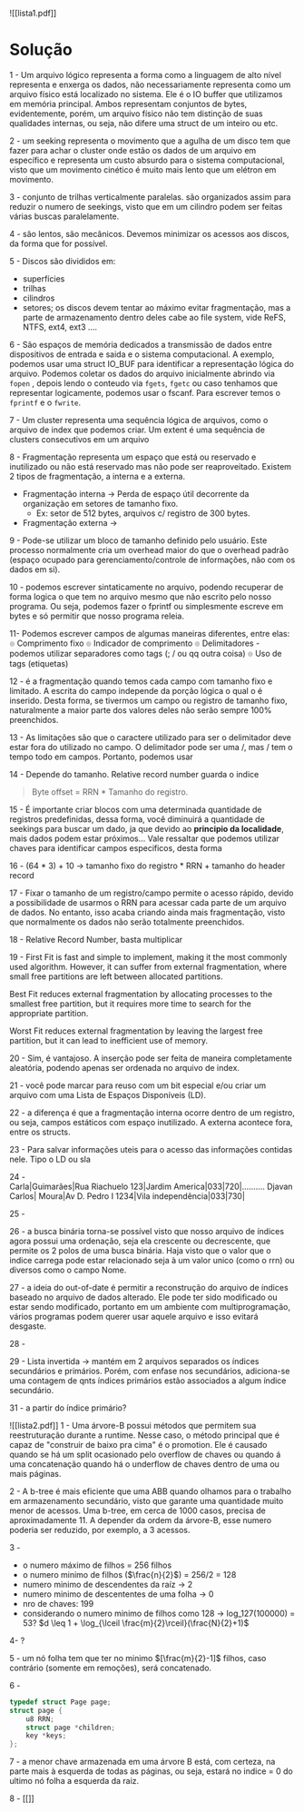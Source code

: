 ![[lista1.pdf]]


# Solução
1 - Um arquivo lógico representa a forma como a linguagem de alto nível representa e enxerga os dados, não necessariamente representa como um arquivo físico está localizado no sistema. Ele é o IO buffer que utilizamos em memória principal. Ambos representam conjuntos de bytes, evidentemente, porém, um arquivo físico não tem distinção de suas qualidades internas, ou seja, não difere uma struct de um inteiro ou etc. 

2 - um seeking representa o movimento que a agulha de um disco tem que fazer para achar o cluster onde estão os dados de um arquivo em específico e representa um custo absurdo para o sistema computacional, visto que um movimento cinético é muito mais lento que um elétron em movimento.

3 - conjunto de trilhas verticalmente paralelas. são organizados assim para reduzir o numero de seekings, visto que em um cilindro podem ser feitas várias buscas paralelamente.

4 - são lentos, são mecânicos. Devemos minimizar os acessos aos discos, da forma que for possível. 

5 - Discos são divididos em:
 - superfícies
 - trilhas
 - cilindros 
 - setores;
os discos devem tentar ao máximo evitar fragmentação, mas a parte de armazenamento dentro deles cabe ao file system, vide ReFS, NTFS, ext4, ext3 ....

6 - São espaços de memória dedicados a transmissão de dados entre dispositivos de entrada e saida e o sistema computacional. A exemplo, podemos usar uma struct IO_BUF para identificar a representação lógica do arquivo. Podemos coletar os dados do arquivo inicialmente abrindo via `fopen` , depois lendo o conteudo via `fgets`, `fgetc` ou caso tenhamos que representar logicamente, podemos usar o fscanf. Para escrever temos o `fprintf` e o `fwrite`.

7 - Um cluster representa uma sequência lógica de arquivos, como o arquivo de index que podemos criar. Um extent é uma sequência de clusters consecutivos em um arquivo

8 - Fragmentação representa um espaço que está ou reservado e inutilizado ou não está reservado mas não pode ser reaproveitado. Existem 2 tipos de fragmentação, a interna e a externa. 
- Fragmentação interna -> Perda de espaço útil decorrente da organização em setores de tamanho fixo.
	- Ex: setor de 512 bytes, arquivos c/ registro de 300 bytes. 
- Fragmentação externa -> 

9 - Pode-se utilizar um bloco de tamanho definido pelo usuário. Este processo normalmente cria um overhead maior do que o overhead padrão (espaço ocupado para gerenciamento/controle de informações, não com os dados em si).

10 - podemos escrever sintaticamente no arquivo, podendo recuperar de forma logica o que tem no arquivo mesmo que não escrito pelo nosso programa. Ou seja, podemos fazer o fprintf ou simplesmente escreve em bytes e só permitir que nosso programa releia.

11- Podemos escrever campos de algumas maneiras diferentes, entre elas:
๏ Comprimento fixo
๏ Indicador de comprimento
๏ Delimitadores - podemos utilizar separadores como tags (; / ou qq outra coisa)
๏ Uso de tags (etiquetas)

12 -  é a fragmentação quando temos cada campo com tamanho fixo e limitado. A escrita do campo independe da porção lógica o qual o é inserido. Desta forma, se tivermos um campo ou registro de tamanho fixo, naturalmente a maior parte dos valores deles não serão sempre 100% preenchidos.

13 - As limitações são que o caractere utilizado para ser o delimitador deve estar fora do utilizado no campo. O delimitador pode ser uma /, mas / tem o tempo todo em campos. Portanto, podemos usar 

14 - Depende do tamanho. Relative record number guarda o indice 
> Byte offset = RRN * Tamanho do registro.

15 - É importante criar blocos com uma determinada quantidade de registros predefinidas, dessa forma, você diminuirá a quantidade de seekings para buscar um dado, ja que devido ao **principio da localidade**, mais dados podem estar próximos... Vale ressaltar que podemos utilizar chaves para identificar campos especificos, desta forma 

16 - (64 * 3) + 10 -> tamanho fixo do registro * RRN + tamanho do header record 

17 - Fixar o tamanho de um registro/campo permite o acesso rápido, devido a possibilidade de usarmos o RRN para acessar cada parte de um arquivo de dados. No entanto, isso acaba criando ainda mais fragmentação, visto que normalmente os dados não serão totalmente preenchidos.

18 - Relative Record Number, basta multiplicar 

19 - 
First Fit is fast and simple to implement, making it the most commonly used algorithm. However, it can suffer from external fragmentation, where small free partitions are left between allocated partitions.

Best Fit reduces external fragmentation by allocating processes to the smallest free partition, but it requires more time to search for the appropriate partition.

Worst Fit reduces external fragmentation by leaving the largest free partition, but it can lead to inefficient use of memory.

20 -  Sim, é vantajoso. A inserção pode ser feita de maneira completamente aleatória, podendo apenas ser ordenada no arquivo de index.

21 - você pode marcar para reuso com um bit especial e/ou criar um arquivo com uma Lista de Espaços Disponíveis (LD).

22 - a diferença é que a fragmentação interna ocorre dentro de um registro, ou seja, campos estáticos com espaço inutilizado. A externa acontece fora, entre os structs.

23 -   Para salvar informações uteis para o acesso das informações contidas nele. Tipo o LD ou sla

24 -  
Carla|Guimarães|Rua Riachuelo 123|Jardim America|033|720|.......... Djavan Carlos| Moura|Av D. Pedro I 1234|Vila independência|033|730|

25 -  

26 - a busca binária torna-se possível visto que nosso arquivo de índices agora possui uma ordenação, seja ela crescente ou decrescente, que permite os 2 polos de uma busca binária. Haja visto que o valor que o indice carrega pode estar relacionado seja à um valor unico (como o rrn) ou diversos como o campo Nome.

27 - a ideia do out-of-date é permitir a reconstrução do arquivo de índices baseado no arquivo de dados alterado. Ele pode ter sido modificado ou estar sendo modificado, portanto em um ambiente com multiprogramação, vários programas podem querer usar aquele arquivo e isso evitará desgaste. 

28 -

29 - Lista invertida -> mantém em 2 arquivos separados os índices secundários e primários. Porém, com enfase nos secundários, adiciona-se uma contagem de qnts índices primários estão associados a algum índice secundário. 


31 - a partir do índice primário?




![[lista2.pdf]]
1 - Uma árvore-B possui métodos que permitem sua reestruturação durante a runtime. Nesse caso, o método principal que é capaz de "construir de baixo pra cima" é o promotion. Ele é causado quando se há um split ocasionado pelo overflow de chaves ou quando á uma concatenação quando há o underflow de chaves dentro de uma ou mais páginas.

2 - A b-tree é mais eficiente que uma ABB quando olhamos para o trabalho em armazenamento secundário, visto que garante uma quantidade muito menor de acessos. Uma b-tree, em cerca de 1000 casos, precisa de aproximadamente 11. A depender da ordem da árvore-B, esse numero poderia ser reduzido, por exemplo, a 3 acessos.

3 - 
- o numero máximo de filhos = 256 filhos
- o numero minimo de filhos ($\frac{n}{2}$) = 256/2  = 128
- numero minimo de descendentes da raíz -> 2
- numero minimo de descententes de uma folha -> 0
- nro de chaves: 199
- considerando o numero minimo de filhos como 128 -> log_127(100000) = 53? $d \leq 1 + \log_{\lceil \frac{m}{2}\rceil}(\frac{N}{2}+1)$  

4- ?

5 -  um nó folha tem que ter no minimo $[\frac{m}{2}-1]$ filhos, caso contrário (somente em remoções), será concatenado.

6 - 
``` c
typedef struct Page page;
struct page {
    u8 RRN;
    struct page *children; 
    key *keys;            
};
```

7 - a menor chave armazenada em uma árvore B está, com certeza, na parte mais à esquerda de todas as páginas, ou seja, estará no indice = 0 do ultimo nó folha a esquerda da raiz.

8 -  [[]]